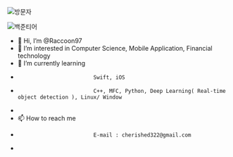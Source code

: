  ![방문자](https://hits.seeyoufarm.com/api/count/incr/badge.svg?url=https%3A%2F%2Fgithub.com%2FRaccoon97&count_bg=%2300A419&title_bg=%234F4C4C&icon=github.svg&icon_color=%23E7E7E7&title=GitHub&edge_flat=false)
 
 
 ![백준티어](http://mazassumnida.wtf/api/v2/generate_badge?boj=cherished322)


- 👋 Hi, I’m @Raccoon97
- 👀 I’m interested in Computer Science, Mobile Application, Financial technology
- 🌱 I’m currently learning 
-                             Swift, iOS
-                             C++, MFC, Python, Deep Learning( Real-time object detection ), Linux/ Window
-                             
- 📫 How to reach me 
-                             E-mail : cherished322@gmail.com
-
<!---
Raccoon97/Raccoon97 is a ✨ special ✨ repository because its `README.md` (this file) appears on your GitHub profile.
You can click the Preview link to take a look at your changes.
--->
